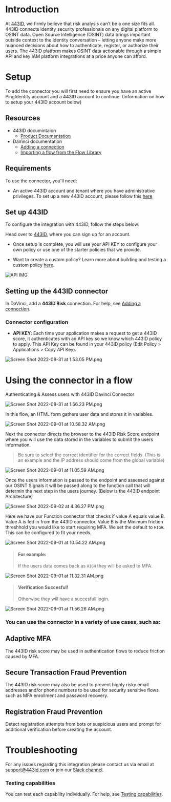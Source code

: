 
# Introduction

At [443ID](https://443id.com/), we firmly believe that risk analysis can’t be a one size fits all. 443ID connects identity security professionals on any digital platform to OSINT data. Open Source Intelligence (OSINT) data brings important outside context to the identity conversation – letting anyone make more nuanced decisions about how to authenticate, register, or authorize their users. The 443ID platform makes OSINT data actionable through a simple API and key IAM platform integrations at a price anyone can afford.

# Setup

To add the connector you will first need to ensure you have an active PingIdentity account and a 443ID account to continue. (Information on how to setup your 443ID account below)

## Resources

+ 443ID documintaion
    - [Product Documentation](https://docs.443id.com/docs/443id/rmp4oexe47nra-overview)
+ DaVinci documentation
    - [Adding a connection](https://docs.pingidentity.com/bundle/davinci/page/srw1637101394177.html)
    - [Importing a flow from the Flow Library](https://docs.pingidentity.com/bundle/davinci/page/kaf1643656046958.html)


## Requirements

To use the connector, you'll need:

* An active 443ID account and tenant where you have administrative privileges. To set up a new 443ID account, please follow this [here](https://app.443id.com/?utm_source=auth_0)


## Set up 443ID

To configure the integration with 443ID, follow the steps below:

Head over to [443ID](https://app.443id.com/?utm_source=auth_0), where you can sign up for an account.

* Once setup is complete, you will use your API KEY to configure your own policy or use one of the starter policies that we provide.

* Want to create a custom policy? Learn more about building and testing a custom policy [here](https://docs.443id.com/).

![API IMG](https://stoplight.io/api/v1/projects/cHJqOjEzMjg2MQ/images/IIbh4wa5Wk0)


## Setting up the 443ID connector

In DaVinci, add a **443ID Risk** connection. For help, see [Adding a connection](https://docs.pingidentity.com/csh?context=davinci_adding_a_connection).


### Connector configuration

* **API KEY**: Each time your application makes a request to get a 443ID score, it authenticates with an API key so we know which 443ID policy to apply. This API Key can be found in your 443ID policy (Edit Policy > Applications > Copy API Key).

![Screen Shot 2022-08-31 at 1.53.05 PM.png](https://stoplight.io/api/v1/projects/cHJqOjEyNTY1OA/images/Z1HNWu0LHCw)



# Using the connector in a flow
Authenticating & Assess users with 443ID Davinci Connector

![Screen Shot 2022-08-31 at 1.56.23 PM.png](https://stoplight.io/api/v1/projects/cHJqOjEyNTY1OA/images/quhcRpulIrI)

In this flow, an HTML form gathers user data and stores it in variables.

![Screen Shot 2022-09-01 at 10.58.32 AM.png](https://stoplight.io/api/v1/projects/cHJqOjEzMjg2MQ/images/N79fU7o5sdM)

Next the connector directs the browser to the 443ID Risk Score endpoint where you will use the data stored in the variables to submit the users information.
<!-- theme: info -->

> 
>
> Be sure to select the correct identifier for the correct fields. (This is an example and the IP address should come from the global variable)


![Screen Shot 2022-09-01 at 11.05.59 AM.png](https://stoplight.io/api/v1/projects/cHJqOjEzMjg2MQ/images/lGsSMPbkIyY)


Once the users information is passed to the endpoint and assessed against our OSINT Signals it will be passed along to the function call that will determin the next step in the users journey.
(Below is the 443ID endpoint Architecture)

![Screen Shot 2022-09-02 at 4.36.27 PM.png](https://stoplight.io/api/v1/projects/cHJqOjEzMjg2MQ/images/R3HlKKSQOr0)



Here we have our Function connector that checks if value A equals value B. Value A is fed in from the 443ID connector. Value B is the Minimum friction threshhold you would like to start requiring MFA. We set the default to `HIGH`. This can be configured to fit your needs. 

![Screen Shot 2022-09-01 at 10.54.22 AM.png](https://stoplight.io/api/v1/projects/cHJqOjEyNTY1OA/images/lDtHu2THxBw)

<!-- theme: danger -->

> #### For example: 
>
> If the users data comes back as `HIGH` they will be asked to MFA. 

![Screen Shot 2022-09-01 at 11.32.31 AM.png](https://stoplight.io/api/v1/projects/cHJqOjEzMjg2MQ/images/fmaEpYKTpjc)

<!-- theme: success -->

> #### Verification Succesful!
>
> Otherwise they will have a succesfull login.

![Screen Shot 2022-09-01 at 11.56.26 AM.png](https://stoplight.io/api/v1/projects/cHJqOjEzMjg2MQ/images/FYGzwPkMWg0)



### You can use the connector in a variety of use cases, such as:


## Adaptive MFA

The 443ID risk score may be used in authentication flows to reduce friction caused by MFA. 




## Secure Transaction Fraud Prevention

The 443ID risk score may also be used to prevent highly risky email addresses and/or phone numbers to be used for security sensitive flows such as MFA enrollment and password recovery. 

## Registration Fraud Prevention

Detect registration attempts from bots or suspicious users and prompt for additional verification before creating the account.


# Troubleshooting

For any issues regarding this integration please contact us via email at [support@443id.com](mailto:support@443id.com) or join our [Slack channel](https://join.slack.com/t/443id-beta/shared_invite/zt-17wfzshmc-BvGNNGKN0tFByVlQJiV2Rw).



### Testing capabilities

You can test each capability individually. For help, see [Testing capabilities](https://docs.google.com/document/d/1Sc9tD5tn9dl79qOWup0k3eKk5hrNVI8lZPAdm8loeiA/edit#).



